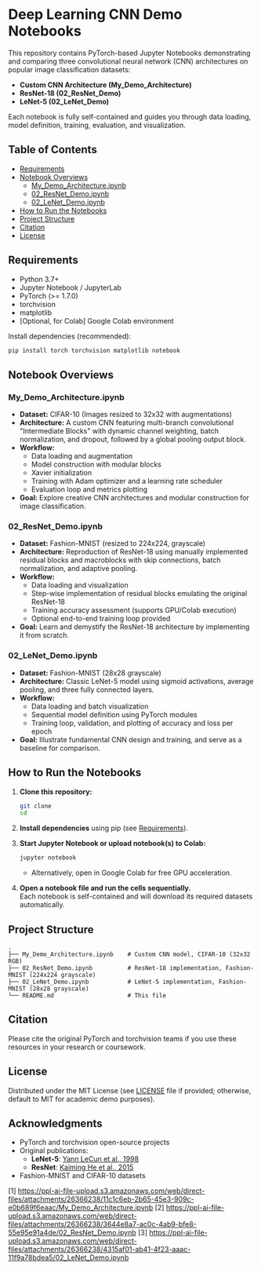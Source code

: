 # Deep Learning CNN Demo Notebooks

This repository contains PyTorch-based Jupyter Notebooks demonstrating and comparing three convolutional neural network (CNN) architectures on popular image classification datasets:

- **Custom CNN Architecture (My_Demo_Architecture)**
- **ResNet-18 (02_ResNet_Demo)**
- **LeNet-5 (02_LeNet_Demo)**

Each notebook is fully self-contained and guides you through data loading, model definition, training, evaluation, and visualization.

## Table of Contents

- [Requirements](#requirements)
- [Notebook Overviews](#notebook-overviews)
  - [My_Demo_Architecture.ipynb](#my_demo_architectureipynb)
  - [02_ResNet_Demo.ipynb](#02_resnet_demoipynb)
  - [02_LeNet_Demo.ipynb](#02_lenet_demoipynb)
- [How to Run the Notebooks](#how-to-run-the-notebooks)
- [Project Structure](#project-structure)
- [Citation](#citation)
- [License](#license)

## Requirements

- Python 3.7+
- Jupyter Notebook / JupyterLab
- PyTorch (>= 1.7.0)
- torchvision
- matplotlib
- [Optional, for Colab] Google Colab environment

Install dependencies (recommended):
```bash
pip install torch torchvision matplotlib notebook
```

## Notebook Overviews

### My_Demo_Architecture.ipynb

- **Dataset:** CIFAR-10 (Images resized to 32x32 with augmentations)
- **Architecture:** A custom CNN featuring multi-branch convolutional "Intermediate Blocks" with dynamic channel weighting, batch normalization, and dropout, followed by a global pooling output block.
- **Workflow:**
  - Data loading and augmentation
  - Model construction with modular blocks
  - Xavier initialization
  - Training with Adam optimizer and a learning rate scheduler
  - Evaluation loop and metrics plotting
- **Goal:** Explore creative CNN architectures and modular construction for image classification.

### 02_ResNet_Demo.ipynb

- **Dataset:** Fashion-MNIST (resized to 224x224, grayscale)
- **Architecture:** Reproduction of ResNet-18 using manually implemented residual blocks and macroblocks with skip connections, batch normalization, and adaptive pooling.
- **Workflow:**
  - Data loading and visualization
  - Step-wise implementation of residual blocks emulating the original ResNet-18
  - Training accuracy assessment (supports GPU/Colab execution)
  - Optional end-to-end training loop provided
- **Goal:** Learn and demystify the ResNet-18 architecture by implementing it from scratch.

### 02_LeNet_Demo.ipynb

- **Dataset:** Fashion-MNIST (28x28 grayscale)
- **Architecture:** Classic LeNet-5 model using sigmoid activations, average pooling, and three fully connected layers.
- **Workflow:**
  - Data loading and batch visualization
  - Sequential model definition using PyTorch modules
  - Training loop, validation, and plotting of accuracy and loss per epoch
- **Goal:** Illustrate fundamental CNN design and training, and serve as a baseline for comparison.

## How to Run the Notebooks

1. **Clone this repository:**
   ```bash
   git clone 
   cd 
   ```

2. **Install dependencies** using pip (see [Requirements](#requirements)).

3. **Start Jupyter Notebook or upload notebook(s) to Colab:**
   ```bash
   jupyter notebook
   ```
   - Alternatively, open in Google Colab for free GPU acceleration.

4. **Open a notebook file and run the cells sequentially.**  
   Each notebook is self-contained and will download its required datasets automatically.

## Project Structure

```
.
├── My_Demo_Architecture.ipynb    # Custom CNN model, CIFAR-10 (32x32 RGB)
├── 02_ResNet_Demo.ipynb          # ResNet-18 implementation, Fashion-MNIST (224x224 grayscale)
├── 02_LeNet_Demo.ipynb           # LeNet-5 implementation, Fashion-MNIST (28x28 grayscale)
└── README.md                     # This file
```

## Citation

Please cite the original PyTorch and torchvision teams if you use these resources in your research or coursework.

## License

Distributed under the MIT License (see [LICENSE](LICENSE) file if provided; otherwise, default to MIT for academic demo purposes).

## Acknowledgments

- PyTorch and torchvision open-source projects
- Original publications:
  - **LeNet-5**: [Yann LeCun et al., 1998](http://yann.lecun.com/exdb/lenet/)
  - **ResNet**: [Kaiming He et al., 2015](https://arxiv.org/abs/1512.03385)
- Fashion-MNIST and CIFAR-10 datasets

[1] https://ppl-ai-file-upload.s3.amazonaws.com/web/direct-files/attachments/26366238/11c1c6eb-2b65-45e3-909c-e0b689f6eaac/My_Demo_Architecture.ipynb
[2] https://ppl-ai-file-upload.s3.amazonaws.com/web/direct-files/attachments/26366238/3644e8a7-ac0c-4ab9-bfe8-55e95e91a4de/02_ResNet_Demo.ipynb
[3] https://ppl-ai-file-upload.s3.amazonaws.com/web/direct-files/attachments/26366238/4315af01-ab41-4f23-aaac-11f9a78bdea5/02_LeNet_Demo.ipynb
